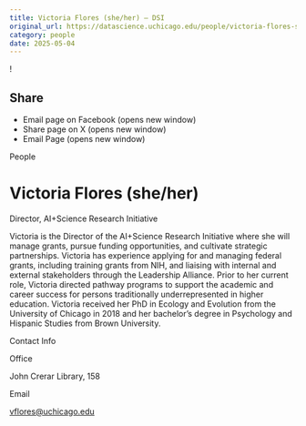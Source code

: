 ```yaml
---
title: Victoria Flores (she/her) – DSI
original_url: https://datascience.uchicago.edu/people/victoria-flores-she-her
category: people
date: 2025-05-04
---
```


<!-- Table-like structure detected -->

!

## Share

* Email page on Facebook (opens new window)
* Share page on X (opens new window)
* Email Page (opens new window)

<!-- Table-like structure detected -->

People

# Victoria Flores (she/her)

Director, AI+Science Research Initiative

Victoria is the Director of the AI+Science Research Initiative where she will manage grants, pursue funding opportunities, and cultivate strategic partnerships. Victoria has experience applying for and managing federal grants, including training grants from NIH, and liaising with internal and external stakeholders through the Leadership Alliance. Prior to her current role, Victoria directed pathway programs to support the academic and career success for persons traditionally underrepresented in higher education. Victoria received her PhD in Ecology and Evolution from the University of Chicago in 2018 and her bachelor’s degree in Psychology and Hispanic Studies from Brown University.

Contact Info

Office

John Crerar Library, 158

Email

[vflores@uchicago.edu](mailto:vflores@uchicago.edu)